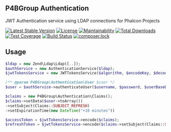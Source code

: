 P4BGroup Authentication
---

JWT Authentication service using LDAP connections for Phalcon Projects

[![Latest Stable Version](https://poser.pugx.org/p4bgroup/ldap-jwt-authentication/v/stable)](https://packagist.org/packages/p4bgroup/ldap-jwt-authentication) [![License](https://poser.pugx.org/p4bgroup/ldap-jwt-authentication/license)](https://packagist.org/packages/p4bgroup/ldap-jwt-authentication)  [![Maintainability](https://api.codeclimate.com/v1/badges/69d207e90a5a0382b6a7/maintainability)](https://codeclimate.com/github/P4BGroup/ldap-jwt-authentication/maintainability) [![Total Downloads](https://poser.pugx.org/p4bgroup/ldap-jwt-authentication/downloads)](https://packagist.org/packages/p4bgroup/ldap-jwt-authentication) [![Test Coverage](https://api.codeclimate.com/v1/badges/69d207e90a5a0382b6a7/test_coverage)](https://codeclimate.com/github/P4BGroup/ldap-jwt-authentication/test_coverage) [![Build Status](https://travis-ci.com/P4BGroup/ldap-jwt-authentication.svg?branch=master)](https://travis-ci.com/P4BGroup/ldap-jwt-authentication) [![composer.lock](https://poser.pugx.org/p4bgroup/ldap-jwt-authentication/composerlock)](https://packagist.org/packages/p4bgroup/ldap-jwt-authentication)

Usage
--- 

```php
$ldap = new Zend\Ldap\Ldap([..]);
$authService = new AuthenticationService($ldap);
$jwtTokensService = new JWTTokensService($algorithm, $encodeKey, $decodeKey);

/** @param P4BGroup\Authentication\User $user */
$user = $authService->authenticateUser($username, $password, $userBaseDn);

$claims = new P4BGroup\Authentication\Claims();
$claims->setData($user->toArray())
->setSubject(Claims::SUBJECT_REFRESH)
->setExpirationTime(new DateTime("+10 minutes"))

$accessToken = $jwtTokensService->encode($claims);
$refreshToken = $jwtTokensService->encode($claims->setSubject(Claims::SUBJECT_REFRESH)->setExpirationTime(new DateTime("+1 hour"));
```

